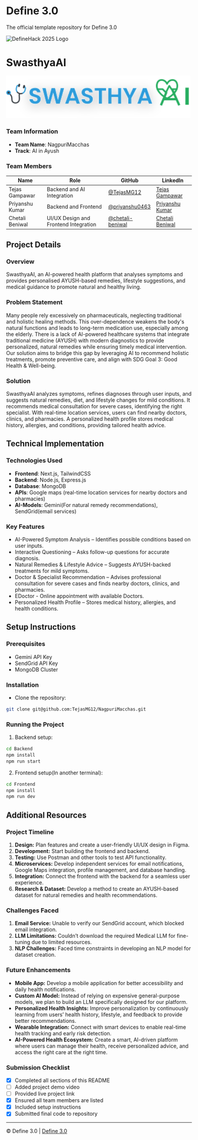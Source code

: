 
# Define 3.0
The official template repository for Define 3.0

![DefineHack 2025 Logo](https://github.com/user-attachments/assets/8173bc16-418e-4912-b500-c6427e4ba4b6)



# SwasthyaAI
<img src="https://raw.githubusercontent.com/TejasMG12/NagpuriMacchas/main/Assets/logo.svg" alt="SwasthyaAI" width="500" />

### Team Information
- **Team Name**: NagpuriMacchas 
- **Track**: AI in Ayush

### Team Members
| Name | Role | GitHub | LinkedIn |
|------|------|--------|----------|
|Tejas Gampawar |Backend and AI Integration  | [@TejasMG12](https://github.com/TejasMG12) | [Tejas Gampawar](https://www.linkedin.com/in/tejas-gampawar-463129258) |
|Priyanshu Kumar |Backend and Frontend  | [@priyanshu0463](https://github.com/priyanshu0463) | [Priyanshu Kumar](https://www.linkedin.com/in/priyanshukp0463/) |
|Chetali Beniwal |UI/UX Design and Frontend Integration | [@chetali-beniwal](https://github.com/chetali-beniwal) | [Chetali Beniwal](https://www.linkedin.com/in/chetali-beniwal/) |


## Project Details

### Overview
SwasthyaAI, an AI-powered health platform that analyses symptoms and provides personalised AYUSH-based remedies, lifestyle suggestions, and medical guidance to promote natural and healthy living.
### Problem Statement
Many people rely excessively on pharmaceuticals, neglecting traditional and holistic healing methods. This over-dependence weakens the body's natural functions and leads to long-term medication use, especially among the elderly. There is a lack of AI-powered healthcare systems that integrate traditional medicine (AYUSH) with modern diagnostics to provide personalized, natural remedies while ensuring timely medical intervention. Our solution aims to bridge this gap by leveraging AI to recommend holistic treatments, promote preventive care, and align with SDG Goal 3: Good Health & Well-being.
### Solution
SwasthyaAI analyzes symptoms, refines diagnoses through user inputs, and suggests natural remedies, diet, and lifestyle changes for mild conditions. It recommends medical consultation for severe cases, identifying the right specialist. With real-time location services, users can find nearby doctors, clinics, and pharmacies. A personalized health profile stores medical history, allergies, and conditions, providing tailored health advice.



## Technical Implementation

### Technologies Used
- **Frontend**: Next.js, TailwindCSS
- **Backend**: Node.js, Express.js
- **Database**: MongoDB
- **APIs**: Google maps (real-time location services for nearby doctors and pharmacies)
- **AI-Models**: Gemini(For natural remedy recommendations), SendGrid(email services)


### Key Features
- AI-Powered Symptom Analysis – Identifies possible conditions based on user inputs.
- Interactive Questioning – Asks follow-up questions for accurate diagnosis.
- Natural Remedies & Lifestyle Advice – Suggests AYUSH-backed treatments for mild symptoms.
- Doctor & Specialist Recommendation – Advises professional consultation for severe cases and finds nearby doctors, clinics, and pharmacies.
- EDoctor - Online appointment with available Doctors.
- Personalized Health Profile – Stores medical history, allergies, and health conditions.

## Setup Instructions

### Prerequisites
- Gemini API Key
- SendGrid API Key
- MongoDB Cluster

### Installation 
- Clone the repository:
```bash
git clone git@github.com:TejasMG12/NagpuriMacchas.git
```


### Running the Project
1. Backend setup:
```bash
cd Backend
npm install
npm run start
```
2. Frontend setup(In another terminal):
```bash
cd Frontend
npm install
npm run dev
```

## Additional Resources

### **Project Timeline**  
1. **Design:** Plan features and create a user-friendly UI/UX design in Figma.  
2. **Development:** Start building the frontend and backend.  
3. **Testing:** Use Postman and other tools to test API functionality.  
4. **Microservices:** Develop independent services for email notifications, Google Maps integration, profile management, and database handling.  
5. **Integration:** Connect the frontend with the backend for a seamless user experience.  
6. **Research & Dataset:** Develop a method to create an AYUSH-based dataset for natural remedies and health recommendations.  

### **Challenges Faced**  
1. **Email Service:** Unable to verify our SendGrid account, which blocked email integration.  
2. **LLM Limitations:** Couldn’t download the required Medical LLM for fine-tuning due to limited resources.  
3. **NLP Challenges:** Faced time constraints in developing an NLP model for dataset creation.

### **Future Enhancements**  

- **Mobile App:** Develop a mobile application for better accessibility and daily health notifications.  
- **Custom AI Model:** Instead of relying on expensive general-purpose models, we plan to build an LLM specifically designed for our platform.  
- **Personalized Health Insights:** Improve personalization by continuously learning from users’ health history, lifestyle, and feedback to provide better recommendations.  
- **Wearable Integration:** Connect with smart devices to enable real-time health tracking and early risk detection.  
- **AI-Powered Health Ecosystem:** Create a smart, AI-driven platform where users can manage their health, receive personalized advice, and access the right care at the right time.


### Submission Checklist
- [x] Completed all sections of this README
- [ ] Added project demo video
- [ ] Provided live project link
- [x] Ensured all team members are listed
- [x] Included setup instructions
- [x] Submitted final code to repository

---

© Define 3.0 | [Define 3.0](https://www.define3.xyz/)

